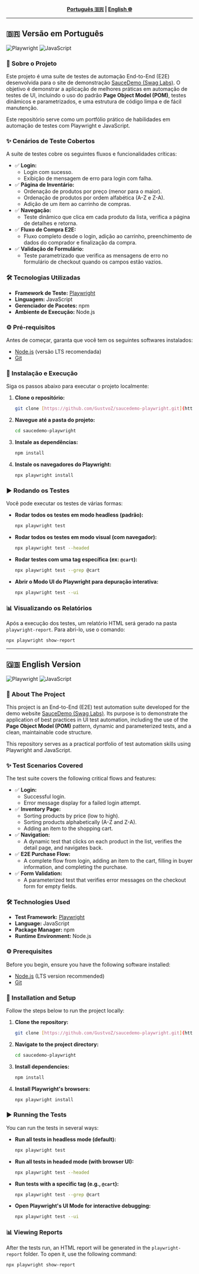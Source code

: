 <div align="center">

**[Português 🇧🇷](#-versão-em-português) | [English 🌐](#-english-version)**

</div>

---

## 🇧🇷 Versão em Português

![Playwright](https://img.shields.io/badge/Teste%20com-Playwright-2EAD33?style=for-the-badge&logo=playwright)
![JavaScript](https://img.shields.io/badge/JavaScript-F7DF1E?style=for-the-badge&logo=javascript&logoColor=black)

### 📖 Sobre o Projeto

Este projeto é uma suíte de testes de automação End-to-End (E2E) desenvolvida para o site de demonstração [SauceDemo (Swag Labs)](https://www.saucedemo.com/). O objetivo é demonstrar a aplicação de melhores práticas em automação de testes de UI, incluindo o uso do padrão **Page Object Model (POM)**, testes dinâmicos e parametrizados, e uma estrutura de código limpa e de fácil manutenção.

Este repositório serve como um portfólio prático de habilidades em automação de testes com Playwright e JavaScript.

### ✨ Cenários de Teste Cobertos

A suíte de testes cobre os seguintes fluxos e funcionalidades críticas:

* ✅ **Login:**
  * Login com sucesso.
  * Exibição de mensagem de erro para login com falha.
* ✅ **Página de Inventário:**
  * Ordenação de produtos por preço (menor para o maior).
  * Ordenação de produtos por ordem alfabética (A-Z e Z-A).
  * Adição de um item ao carrinho de compras.
* ✅ **Navegação:**
  * Teste dinâmico que clica em cada produto da lista, verifica a página de detalhes e retorna.
* ✅ **Fluxo de Compra E2E:**
  * Fluxo completo desde o login, adição ao carrinho, preenchimento de dados do comprador e finalização da compra.
* ✅ **Validação de Formulário:**
  * Teste parametrizado que verifica as mensagens de erro no formulário de checkout quando os campos estão vazios.

### 🛠️ Tecnologias Utilizadas

* **Framework de Teste:** [Playwright](https://playwright.dev/)
* **Linguagem:** JavaScript
* **Gerenciador de Pacotes:** npm
* **Ambiente de Execução:** Node.js


### ⚙️ Pré-requisitos

Antes de começar, garanta que você tem os seguintes softwares instalados:
* [Node.js](https://nodejs.org/) (versão LTS recomendada)
* [Git](https://git-scm.com/)

### 🚀 Instalação e Execução

Siga os passos abaixo para executar o projeto localmente:

1.  **Clone o repositório:**
    ```bash
    git clone [https://github.com/GustvoZ/saucedemo-playwright.git](https://github.com/GustvoZ/saucedemo-playwright.git)
    ```

2.  **Navegue até a pasta do projeto:**
    ```bash
    cd saucedemo-playwright
    ```

3.  **Instale as dependências:**
    ```bash
    npm install
    ```

4.  **Instale os navegadores do Playwright:**
    ```bash
    npx playwright install
    ```

### ▶️ Rodando os Testes

Você pode executar os testes de várias formas:

* **Rodar todos os testes em modo headless (padrão):**
  ```bash
  npx playwright test
  ```

* **Rodar todos os testes em modo visual (com navegador):**
  ```bash
  npx playwright test --headed
  ```

* **Rodar testes com uma tag específica (ex: `@cart`):**
  ```bash
  npx playwright test --grep @cart
  ```

* **Abrir o Modo UI do Playwright para depuração interativa:**
  ```bash
  npx playwright test --ui
  ```

### 📊 Visualizando os Relatórios

Após a execução dos testes, um relatório HTML será gerado na pasta `playwright-report`. Para abri-lo, use o comando:

```bash
npx playwright show-report
```

---

## 🇬🇧 English Version

![Playwright](https://img.shields.io/badge/Test%20with-Playwright-2EAD33?style=for-the-badge&logo=playwright)
![JavaScript](https://img.shields.io/badge/JavaScript-F7DF1E?style=for-the-badge&logo=javascript&logoColor=black)

### 📖 About The Project

This project is an End-to-End (E2E) test automation suite developed for the demo website [SauceDemo (Swag Labs)](https://www.saucedemo.com/). Its purpose is to demonstrate the application of best practices in UI test automation, including the use of the **Page Object Model (POM)** pattern, dynamic and parameterized tests, and a clean, maintainable code structure.

This repository serves as a practical portfolio of test automation skills using Playwright and JavaScript.

### ✨ Test Scenarios Covered

The test suite covers the following critical flows and features:

* ✅ **Login:**
  * Successful login.
  * Error message display for a failed login attempt.
* ✅ **Inventory Page:**
  * Sorting products by price (low to high).
  * Sorting products alphabetically (A-Z and Z-A).
  * Adding an item to the shopping cart.
* ✅ **Navigation:**
  * A dynamic test that clicks on each product in the list, verifies the detail page, and navigates back.
* ✅ **E2E Purchase Flow:**
  * A complete flow from login, adding an item to the cart, filling in buyer information, and completing the purchase.
* ✅ **Form Validation:**
  * A parameterized test that verifies error messages on the checkout form for empty fields.

### 🛠️ Technologies Used

* **Test Framework:** [Playwright](https://playwright.dev/)
* **Language:** JavaScript
* **Package Manager:** npm
* **Runtime Environment:** Node.js


### ⚙️ Prerequisites

Before you begin, ensure you have the following software installed:
* [Node.js](https://nodejs.org/) (LTS version recommended)
* [Git](https://git-scm.com/)

### 🚀 Installation and Setup

Follow the steps below to run the project locally:

1.  **Clone the repository:**
    ```bash
    git clone [https://github.com/GustvoZ/saucedemo-playwright.git](https://github.com/GustvoZ/saucedemo-playwright.git)
    ```

2.  **Navigate to the project directory:**
    ```bash
    cd saucedemo-playwright
    ```

3.  **Install dependencies:**
    ```bash
    npm install
    ```

4.  **Install Playwright's browsers:**
    ```bash
    npx playwright install
    ```

### ▶️ Running the Tests

You can run the tests in several ways:

* **Run all tests in headless mode (default):**
  ```bash
  npx playwright test
  ```

* **Run all tests in headed mode (with browser UI):**
  ```bash
  npx playwright test --headed
  ```
  
* **Run tests with a specific tag (e.g., `@cart`):**
  ```bash
  npx playwright test --grep @cart
  ```

* **Open Playwright's UI Mode for interactive debugging:**
  ```bash
  npx playwright test --ui
  ```

### 📊 Viewing Reports

After the tests run, an HTML report will be generated in the `playwright-report` folder. To open it, use the following command:

```bash
npx playwright show-report
```

